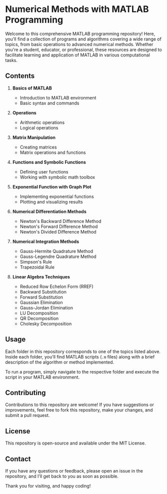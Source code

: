 # Numerical Methods with MATLAB Programming 

Welcome to this comprehensive MATLAB programming repository! Here, you'll find a collection of programs and algorithms covering a wide range of topics, from basic operations to advanced numerical methods. Whether you're a student, educator, or professional, these resources are designed to facilitate learning and application of MATLAB in various computational tasks.

## Contents

1. **Basics of MATLAB**
   - Introduction to MATLAB environment
   - Basic syntax and commands

2. **Operations**
   - Arithmetic operations
   - Logical operations

3. **Matrix Manipulation**
   - Creating matrices
   - Matrix operations and functions

4. **Functions and Symbolic Functions**
   - Defining user functions
   - Working with symbolic math toolbox

5. **Exponential Function with Graph Plot**
   - Implementing exponential functions
   - Plotting and visualizing results

6. **Numerical Differentiation Methods**
   - Newton's Backward Difference Method
   - Newton's Forward Difference Method
   - Newton's Divided Difference Method

7. **Numerical Integration Methods**
   - Gauss-Hermite Quadrature Method
   - Gauss-Legendre Quadrature Method
   - Simpson's Rule
   - Trapezoidal Rule

8. **Linear Algebra Techniques**
   - Reduced Row Echelon Form (RREF) 
   - Backward Substitution 
   - Forward Substitution 
   - Gaussian Elimination
   - Gauss-Jordan Elimination
   - LU Decomposition 
   - QR Decomposition
   - Cholesky Decomposition

## Usage

Each folder in this repository corresponds to one of the topics listed above. Inside each folder, you'll find MATLAB scripts (`.m` files) along with a brief description of the algorithm or method implemented.

To run a program, simply navigate to the respective folder and execute the script in your MATLAB environment.

## Contributing

Contributions to this repository are welcome! If you have suggestions or improvements, feel free to fork this repository, make your changes, and submit a pull request.

## License

This repository is open-source and available under the MIT License.

## Contact

If you have any questions or feedback, please open an issue in the repository, and I'll get back to you as soon as possible.

Thank you for visiting, and happy coding!
